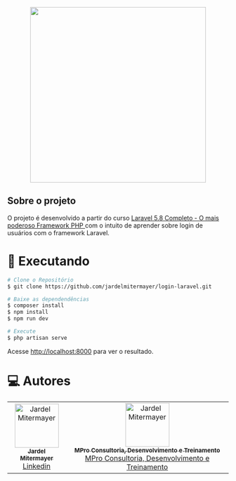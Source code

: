 <p align="center"><a href="https://laravel.com" target="_blank"><img src="https://raw.githubusercontent.com/laravel/art/master/logo-lockup/5%20SVG/2%20CMYK/1%20Full%20Color/laravel-logolockup-cmyk-red.svg" width="400"></a></p>


## Sobre o projeto

O projeto é desenvolvido a partir do curso <a href="https://www.udemy.com/course/laravelcompleto/">Laravel 5.8 Completo - O mais poderoso Framework PHP </a> com o intuito de aprender sobre login de usuários com o framework Laravel.

# :construction_worker: Executando

```bash
# Clone o Repositório
$ git clone https://github.com/jardelmitermayer/login-laravel.git
```

```bash
# Baixe as dependendências
$ composer install
$ npm install
$ npm run dev
```

```bash
# Execute
$ php artisan serve
```

Acesse <http://localhost:8000> para ver o resultado.


# :computer: Autores

<table>
  <tr>
    <td align="center">
      <a href="https://github.com/jardelmitermayer">
        <img src="https://avatars.githubusercontent.com/u/58043717?v=4" width="100px;" alt="Jardel Mitermayer"/>
        <br />
        <sub>
          <b>Jardel Mitermayer</b>
        </sub>
       </a>
       <br />
       <a href="https://www.linkedin.com/in/jardel-mitermayer/" title="Linkedin">Linkedin</a>
    </td>
    <td align="center">
      <a href="https://github.com/jardelmitermayer">
        <img 
          src="https://img-a.udemycdn.com/user/200_H/35162888_1854.jpg?jWm4kINSfCK50Zhf2XsRgfEpDZeezQlTxggDZtO93UQaKcVwR5V_KiNDwRuQMpJl4CSVRpGKbR02NrmWbCDarebQS_ND4O4YVacPjIvJ7JQ1421Vnj7OoebdIA" 
          width="100px;" 
          alt="Jardel Mitermayer"
        />
        <br />
        <sub>
          <b>MPro Consultoria, Desenvolvimento e Treinamento</b>
        </sub>
       </a>
       <br />
       <a href="https://www.udemy.com/user/mpro-2/" title="UdemyProfile">MPro Consultoria, Desenvolvimento e Treinamento</a>       
    </td>
  </tr>
</table>